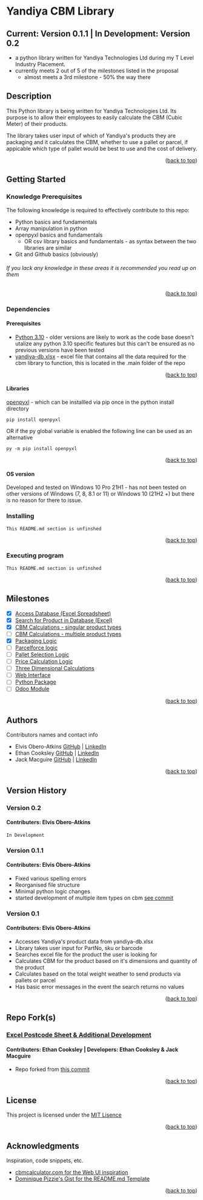 # Yandiya CBM Library

## Current: Version 0.1.1 | In Development: Version 0.2

- a python library written for Yandiya Technologies Ltd during my T Level Industry Placement.
- currently meets 2 out of 5 of the milestones listed in the proposal
  - almost meets a 3rd milestone - 50% the way there

## Description

This Python library is being written for Yandiya Technologies Ltd. Its purpose is to allow their employees to easily calculate the CBM (Cubic Meter) of their products.

The library takes user input of which of Yandiya's products they are packaging and it calculates the CBM, whether to use a pallet or parcel, if appicable which type of pallet would be best to use and the cost of delivery.

<p align="right">(<a href="#top">back to top</a>)</p>

## Getting Started

### Knowledge Prerequisites

The following knowledge is required to effectively contribute to this repo:

- Python basics and fundamentals
- Array manipulation in python
- openpyxl basics and fundamentals
  - OR csv library basics and fundamentals - as syntax between the two libraries are similar
- Git and Github basics (obviously)

###### If you lack any knowledge in these areas it is recommended you read up on them

<p align="right">(<a href="#top">back to top</a>)</p>

### Dependencies

#### Prerequisites

- [Python 3.10](https://www.python.org/downloads/) - older versions are likely to work as the code base doesn't utalize any python 3.10 specific features but this can't be ensured as no previous versions have been tested
- [yandiya-db.xlsx](https://github.com/elvybean/yandiya-cbm-library/blob/main/.main/yandiya-db.xlsx) - excel file that contains all the data required for the cbm library to function, this is located in the .main folder of the repo

<p align="right">(<a href="#top">back to top</a>)</p>

#### Libraries

[openpyxl](https://pypi.org/project/openpyxl/) - which can be installled via pip once in the python install directory

```
pip install openpyxl
```

OR if the py global variable is enabled the following line can be used as an alternative

```
py -m pip install openpyxl
```

<p align="right">(<a href="#top">back to top</a>)</p>

#### OS version

Developed and tested on Windows 10 Pro 21H1 - has not been tested on other versions of Windows (7, 8, 8.1 or 11) or Windows 10 (21H2 +) but there is no reason for there to issue.

### Installing

```
This README.md section is unfinshed
```

<p align="right">(<a href="#top">back to top</a>)</p>

### Executing program

```
This README.md section is unfinshed
```

<p align="right">(<a href="#top">back to top</a>)</p>

## Milestones

- [x] [Access Database (Excel Spreadsheet)](https://github.com/elvybean/yandiya-cbm-library/milestone/12)
- [x] [Search for Product in Database (Excel)](https://github.com/elvybean/yandiya-cbm-library/milestone/13)
- [x] [CBM Calculations - singular product types](https://github.com/elvybean/yandiya-cbm-library/milestone/1)
- [ ] [CBM Calculations - multiple product types](https://github.com/elvybean/yandiya-cbm-library/milestone/3)
- [x] [Packaging Logic](https://github.com/elvybean/yandiya-cbm-library/milestone/2)
- [ ] [Parcelforce logic](https://github.com/elvybean/yandiya-cbm-library/milestone/10)
- [ ] [Pallet Selection Logic](https://github.com/elvybean/yandiya-cbm-library/milestone/4)
- [ ] [Price Calculation Logic](https://github.com/elvybean/yandiya-cbm-library/milestone/5)
- [ ] [Three Dimensional Calculations](https://github.com/elvybean/yandiya-cbm-library/milestone/6)
- [ ] [Web Interface](https://github.com/elvybean/yandiya-cbm-library/milestone/9)
- [ ] [Python Package](https://github.com/elvybean/yandiya-cbm-library/milestone/7)
- [ ] [Odoo Module](https://github.com/elvybean/yandiya-cbm-library/milestone/8)

<p align="right">(<a href="#top">back to top</a>)</p>

## Authors

Contributors names and contact info

- Elvis Obero-Atkins [GitHub](https://github.com/elvybean) | [LinkedIn](www.linkedin.com/in/elvisoberoatkins)
- Ethan Cooksley [GitHub](https://github.com/eocooksley535) | [LinkedIn](https://www.linkedin.com/in/ethan-cooksley-a0666b238/)
- Jack Macguire [GitHub](#) | [LinkedIn](#)

<p align="right">(<a href="#top">back to top</a>)</p>

## Version History

### Version 0.2

#### Contributers: Elvis Obero-Atkins

```
In Development
```

### Version 0.1.1

#### Contributers: Elvis Obero-Atkins

- Fixed various spelling errors
- Reorganised file structure
- Minimal python logic changes
- started development of multiple item types on cbm [see commit](https://github.com/elvybean/yandiya-cbm-library/commit/b73434699832051913fc05ad7161e206b8854f66)

### Version 0.1

#### Contributers: Elvis Obero-Atkins

- Accesses Yandiya's product data from yandiya-db.xlsx
- Library takes user input for PartNo, sku or barcode
- Searches excel file for the product the user is looking for
- Calculates CBM for the product based on it's dimensions and quantity of the product
- Calculates based on the total weight weather to send products via pallets or parcel
- Has basic error messages in the event the search returns no values

<p align="right">(<a href="#top">back to top</a>)</p>

## Repo Fork(s)

### [Excel Postcode Sheet & Additional Development](https://github.com/eocooksley535/yandiya-cbm-library)

#### Contributers: Ethan Cooksley | Developers: Ethan Cooksley & Jack Macguire

- Repo forked from [this commit](https://github.com/elvybean/yandiya-cbm-library/commit/4db2e7c4f7daca418048e6472bedf502df0fd242)

<p align="right">(<a href="#top">back to top</a>)</p>

## License

This project is licensed under the [MIT Lisence](https://choosealicense.com/licenses/mit/)

<p align="right">(<a href="#top">back to top</a>)</p>

## Acknowledgments

Inspiration, code snippets, etc.

- [cbmcalculator.com for the Web UI inspiration](https://www.cbmcalculator.com/)
- [Dominique Pizzie&#39;s Gist for the README.md Template](https://gist.github.com/DomPizzie/7a5ff55ffa9081f2de27c315f5018afc)

<p align="right">(<a href="#top">back to top</a>)</p>
